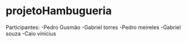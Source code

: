 # projetoHambugueria


Participantes: 
-Pedro Gusmão
-Gabriel torres
-Pedro meireles
-Gabriel souza
-Caio vinicius
